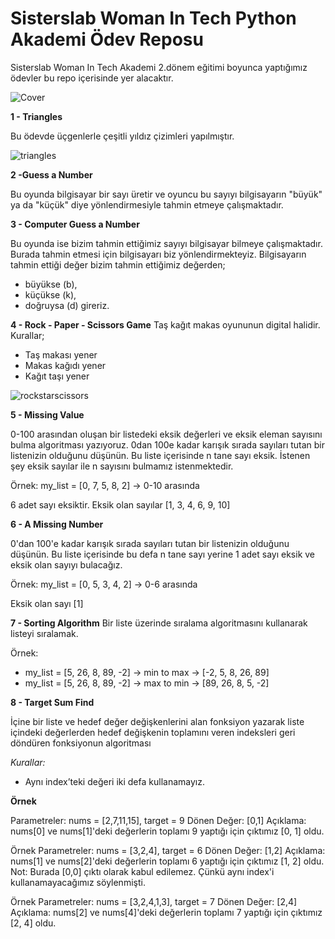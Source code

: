 # Sisterslab Woman In Tech Python Akademi Ödev Reposu
Sisterslab Woman In Tech Akademi 2.dönem eğitimi boyunca yaptığımız ödevler bu repo içerisinde yer alacaktır.

![Cover](https://github.com/haticecandan/womanintech-akademi-odev/blob/main/sisterslab-cover-image.png)

**1 - Triangles**

Bu ödevde üçgenlerle çeşitli yıldız çizimleri yapılmıştır. 

![triangles](https://user-images.githubusercontent.com/53252601/198393405-f27930a1-15ea-4c5b-9567-e31a3b8e8a50.png)

**2  -Guess a Number**

Bu oyunda bilgisayar bir sayı üretir ve  oyuncu bu sayıyı bilgisayarın "büyük" ya da "küçük" diye yönlendirmesiyle tahmin etmeye çalışmaktadır. 

**3 - Computer Guess a Number**

Bu oyunda ise bizim tahmin ettiğimiz sayıyı bilgisayar bilmeye çalışmaktadır. Burada tahmin etmesi için bilgisayarı biz yönlendirmekteyiz. Bilgisayarın tahmin ettiği değer bizim tahmin ettiğimiz değerden;

  * büyükse (b),
  * küçükse (k), 
  * doğruysa (d) gireriz.

**4 - Rock - Paper - Scissors Game**
Taş kağıt makas oyununun digital halidir. Kurallar;
* Taş makası yener
* Makas kağıdı yener
* Kağıt taşı yener


![rockstarscissors](https://user-images.githubusercontent.com/53252601/198395392-126a58e8-542f-4990-b190-5d5c30a56fb3.png)


**5 - Missing Value**

0-100 arasından oluşan bir listedeki eksik değerleri ve eksik eleman sayısını bulma algoritması yazıyoruz. 
0dan 100e kadar karışık sırada sayıları tutan bir listenizin olduğunu düşünün. Bu liste içerisinde n tane sayı eksik. İstenen şey eksik sayılar ile n sayısını bulmamız istenmektedir.

Örnek: my_list = [0, 7, 5, 8, 2] -> 0-10 arasında

6 adet sayı eksiktir. Eksik olan sayılar [1, 3, 4, 6, 9, 10]


**6 - A Missing Number**

0'dan 100'e kadar karışık sırada sayıları tutan bir listenizin olduğunu düşünün. Bu liste içerisinde bu defa n tane sayı yerine 1 adet sayı eksik ve eksik olan sayıyı bulacağız. 

Örnek: my_list = [0, 5, 3, 4, 2] -> 0-6 arasında

Eksik olan sayı [1]


**7 - Sorting Algorithm**
Bir liste üzerinde sıralama algoritmasını kullanarak listeyi sıralamak.

Örnek:
* my_list = [5, 26, 8, 89, -2] -> min to max -> [-2, 5, 8, 26, 89]
* my_list = [5, 26, 8, 89, -2] -> max to min -> [89, 26, 8, 5, -2]

**8 - Target Sum Find** 

İçine bir liste ve hedef değer değişkenlerini alan fonksiyon yazarak liste içindeki değerlerden hedef değişkenin toplamını veren indeksleri geri döndüren fonksiyonun algoritması  

*Kurallar:*
* Aynı index’teki değeri iki defa kullanamayız.

**Örnek**

Parametreler: nums = [2,7,11,15], target = 9 Dönen Değer: [0,1] Açıklama: nums[0] ve nums[1]'deki değerlerin toplamı 9 yaptığı için çıktımız [0, 1] oldu.

Örnek Parametreler: nums = [3,2,4], target = 6 Dönen Değer: [1,2] Açıklama: nums[1] ve nums[2]'deki değerlerin toplamı 6 yaptığı için çıktımız [1, 2] oldu. Not: Burada [0,0] çıktı olarak kabul edilemez. Çünkü aynı index'i kullanamayacağımız söylenmişti.

Örnek Parametreler: nums = [3,2,4,1,3], target = 7 Dönen Değer: [2,4] Açıklama: nums[2] ve nums[4]'deki değerlerin toplamı 7 yaptığı için çıktımız [2, 4] oldu.

